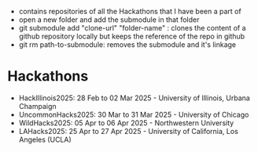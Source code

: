 - contains repositories of all the Hackathons that I have been a part of
- open a new folder and add the submodule in that folder
- git submodule add "clone-url" "folder-name" : clones the content of a github repository locally but keeps the reference of the repo in github
- git rm path-to-submodule: removes the submodule and it's linkage

# Hackathons
- HackIllinois2025: 28 Feb to 02 Mar 2025 - University of Illinois, Urbana Champaign
- UncommonHacks2025: 30 Mar to 31 Mar 2025 - University of Chicago
- WildHacks2025: 05 Apr to 06 Apr 2025 - Northwestern University
- LAHacks2025: 25 Apr to 27 Apr 2025 - University of California, Los Angeles (UCLA)
